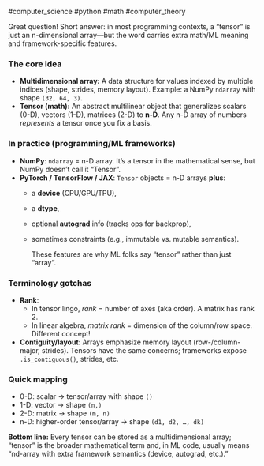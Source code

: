 #computer_science #python #math #computer_theory

Great question! Short answer: in most programming contexts, a “tensor” is just an n-dimensional array—but the word carries extra math/ML meaning and framework-specific features.

### The core idea

- **Multidimensional array:** A data structure for values indexed by multiple indices (shape, strides, memory layout). Example: a NumPy `ndarray` with shape `(32, 64, 3)`.
- **Tensor (math):** An abstract multilinear object that generalizes scalars (0-D), vectors (1-D), matrices (2-D) to **n-D**. Any n-D array of numbers _represents_ a tensor once you fix a basis.

### In practice (programming/ML frameworks)

- **NumPy**: `ndarray` = n-D array. It’s a tensor in the mathematical sense, but NumPy doesn’t call it “Tensor”.
- **PyTorch / TensorFlow / JAX**: `Tensor` objects = n-D arrays **plus**:
    - a **device** (CPU/GPU/TPU),
        
    - a **dtype**,
        
    - optional **autograd** info (tracks ops for backprop),
        
    - sometimes constraints (e.g., immutable vs. mutable semantics).
        
        These features are why ML folks say “tensor” rather than just “array”.
        

### Terminology gotchas

- **Rank**:
    - In tensor lingo, _rank_ = number of axes (aka order). A matrix has rank 2.
    - In linear algebra, _matrix rank_ = dimension of the column/row space. Different concept!
- **Contiguity/layout**: Arrays emphasize memory layout (row-/column-major, strides). Tensors have the same concerns; frameworks expose `.is_contiguous()`, strides, etc.

### Quick mapping

- 0-D: scalar → tensor/array with shape `()`
- 1-D: vector → shape `(n,)`
- 2-D: matrix → shape `(m, n)`
- n-D: higher-order tensor/array → shape `(d1, d2, …, dk)`

**Bottom line:** Every tensor can be stored as a multidimensional array; “tensor” is the broader mathematical term and, in ML code, usually means “nd-array with extra framework semantics (device, autograd, etc.).”
